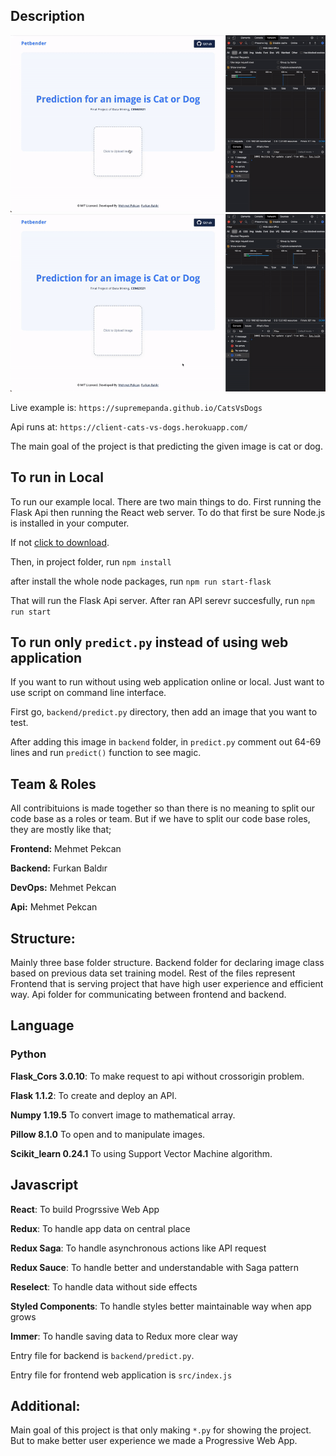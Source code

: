 ## Description

![Predicting an example for cat](./cat.gif)
![Predicting an example for dog](./dog.gif)

Live example is: `https://supremepanda.github.io/CatsVsDogs`

Api runs at: `https://client-cats-vs-dogs.herokuapp.com/`

The main goal of the project is that predicting the given image is cat or dog.

## To run in Local

To run our example local. There are two main things to do. First running the Flask Api then running the
React web server. To do that first be sure Node.js is installed in your computer.

If not <a href="https://nodejs.org/en" target="_blank">click to download</a>.

Then, in project folder, run
`npm install`

after install the whole node packages, run
`npm run start-flask`

That will run the Flask Api server.
After ran API serevr succesfully, run
`npm run start`

## To run only `predict.py` instead of using web application

If you want to run without using web application online or local. Just want to use script on command line interface.

First go, `backend/predict.py` directory, then add an image that you want to test.

After adding this image in `backend` folder, in `predict.py` comment out 64-69 lines and run
`predict()` function to see magic.

## Team & Roles

All contribituions is made together so than there is no meaning to split our code base as a roles or team.
But if we have to split our code base roles, they are mostly like that;

**Frontend:** Mehmet Pekcan

**Backend:** Furkan Baldır

**DevOps:** Mehmet Pekcan

**Api:** Mehmet Pekcan

## Structure:

Mainly three base folder structure.
Backend folder for declaring image class based on previous data set training model.
Rest of the files represent Frontend that is serving project that have high user experience and efficient way.
Api folder for communicating between frontend and backend.

## Language

### Python

**Flask_Cors 3.0.10**: To make request to api without crossorigin problem.

**Flask 1.1.2**: To create and deploy an API.

**Numpy 1.19.5** To convert image to mathematical array.

**Pillow 8.1.0** To open and to manipulate images.

**Scikit_learn 0.24.1** To using Support Vector Machine algorithm.

## Javascript

**React**: To build Progrssive Web App

**Redux**: To handle app data on central place

**Redux Saga**: To handle asynchronous actions like API request

**Redux Sauce**: To handle better and understandable with Saga pattern

**Reselect**: To handle data without side effects

**Styled Components**: To handle styles better maintainable way when app grows

**Immer**: To handle saving data to Redux more clear way

Entry file for backend is `backend/predict.py`.

Entry file for frontend web application is `src/index.js`

## Additional:

Main goal of this project is that only making `*.py` for showing the project. But to make better user experience we made a Progressive Web App.
